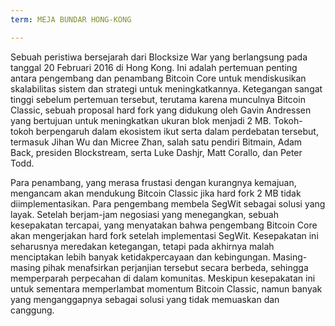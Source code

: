 ```yaml
---
term: MEJA BUNDAR HONG-KONG

---
```

Sebuah peristiwa bersejarah dari Blocksize War yang berlangsung pada tanggal 20 Februari 2016 di Hong Kong. Ini adalah pertemuan penting antara pengembang dan penambang Bitcoin Core untuk mendiskusikan skalabilitas sistem dan strategi untuk meningkatkannya. Ketegangan sangat tinggi sebelum pertemuan tersebut, terutama karena munculnya Bitcoin Classic, sebuah proposal hard fork yang didukung oleh Gavin Andressen yang bertujuan untuk meningkatkan ukuran blok menjadi 2 MB. Tokoh-tokoh berpengaruh dalam ekosistem ikut serta dalam perdebatan tersebut, termasuk Jihan Wu dan Micree Zhan, salah satu pendiri Bitmain, Adam Back, presiden Blockstream, serta Luke Dashjr, Matt Corallo, dan Peter Todd.

Para penambang, yang merasa frustasi dengan kurangnya kemajuan, mengancam akan mendukung Bitcoin Classic jika hard fork 2 MB tidak diimplementasikan. Para pengembang membela SegWit sebagai solusi yang layak. Setelah berjam-jam negosiasi yang menegangkan, sebuah kesepakatan tercapai, yang menyatakan bahwa pengembang Bitcoin Core akan mengerjakan hard fork setelah implementasi SegWit. Kesepakatan ini seharusnya meredakan ketegangan, tetapi pada akhirnya malah menciptakan lebih banyak ketidakpercayaan dan kebingungan. Masing-masing pihak menafsirkan perjanjian tersebut secara berbeda, sehingga memperparah perpecahan di dalam komunitas. Meskipun kesepakatan ini untuk sementara memperlambat momentum Bitcoin Classic, namun banyak yang menganggapnya sebagai solusi yang tidak memuaskan dan canggung.